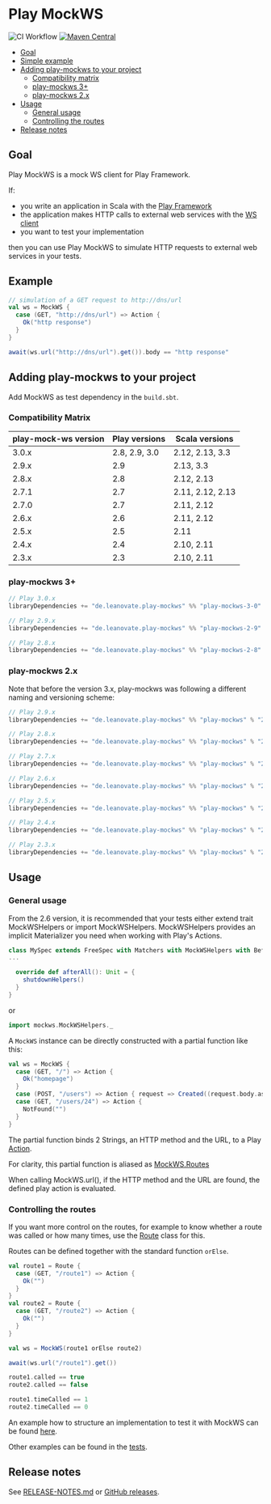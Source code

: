 Play MockWS
=================

![CI Workflow](https://github.com/leanovate/play-mockws/actions/workflows/ci.yml/badge.svg)
[![Maven Central](https://maven-badges.herokuapp.com/maven-central/de.leanovate.play-mockws/play-mockws-3-0_3/badge.svg)](https://maven-badges.herokuapp.com/maven-central/de.leanovate.play-mockws/play-mockws-3-0_3)

* [Goal](#goal)
* [Simple example](#example)
* [Adding play-mockws to your project](#adding-play-mockws-to-your-project)
  * [Compatibility matrix](#compatibility-matrix)
  * [play-mockws 3+](#play-mockws-3)
  * [play-mockws 2.x](#play-mockws-2x)
* [Usage](#usage)
  * [General usage](#general-usage) 
  * [Controlling the routes](#controlling-the-routes) 
* [Release notes](#release-notes)

## Goal

Play MockWS is a mock WS client for Play Framework.

If:

- you write an application in Scala with the [Play Framework](https://playframework.com/)
- the application makes HTTP calls to external web services with
  the [WS client](https://www.playframework.com/documentation/latest/ScalaWS)
- you want to test your implementation

then you can use Play MockWS to simulate HTTP requests to external web services in your tests.

## Example

```scala
// simulation of a GET request to http://dns/url
val ws = MockWS {
  case (GET, "http://dns/url") => Action {
    Ok("http response")
  }
}

await(ws.url("http://dns/url").get()).body == "http response"
```

## Adding play-mockws to your project

Add MockWS as test dependency in the `build.sbt`.

### Compatibility Matrix

| play-mock-ws version | Play versions | Scala versions   |
|----------------------|---------------|------------------|
| 3.0.x                | 2.8, 2.9, 3.0 | 2.12, 2.13, 3.3  |
| 2.9.x                | 2.9           | 2.13, 3.3        |
| 2.8.x                | 2.8           | 2.12, 2.13       |
| 2.7.1                | 2.7           | 2.11, 2.12, 2.13 |
| 2.7.0                | 2.7           | 2.11, 2.12       |
| 2.6.x                | 2.6           | 2.11, 2.12       |
| 2.5.x                | 2.5           | 2.11             |
| 2.4.x                | 2.4           | 2.10, 2.11       |
| 2.3.x                | 2.3           | 2.10, 2.11       |

### play-mockws 3+

```scala
// Play 3.0.x
libraryDependencies += "de.leanovate.play-mockws" %% "play-mockws-3-0" % "3.0.1" % Test

// Play 2.9.x
libraryDependencies += "de.leanovate.play-mockws" %% "play-mockws-2-9" % "3.0.1" % Test

// Play 2.8.x
libraryDependencies += "de.leanovate.play-mockws" %% "play-mockws-2-8" % "3.0.1" % Test
```

### play-mockws 2.x

Note that before the version 3.x, play-mockws was following a different naming and versioning scheme:

```scala
// Play 2.9.x
libraryDependencies += "de.leanovate.play-mockws" %% "play-mockws" % "2.9.0" % Test

// Play 2.8.x
libraryDependencies += "de.leanovate.play-mockws" %% "play-mockws" % "2.8.0" % Test

// Play 2.7.x
libraryDependencies += "de.leanovate.play-mockws" %% "play-mockws" % "2.7.1" % Test

// Play 2.6.x
libraryDependencies += "de.leanovate.play-mockws" %% "play-mockws" % "2.6.6" % Test

// Play 2.5.x
libraryDependencies += "de.leanovate.play-mockws" %% "play-mockws" % "2.5.2" % Test

// Play 2.4.x
libraryDependencies += "de.leanovate.play-mockws" %% "play-mockws" % "2.4.2" % Test

// Play 2.3.x
libraryDependencies += "de.leanovate.play-mockws" %% "play-mockws" % "2.3.2" % Test
```

## Usage

### General usage

From the 2.6 version, it is recommended that your tests either extend trait MockWSHelpers or import MockWSHelpers.
MockWSHelpers
provides an implicit Materializer you need when working with Play's Actions.

```scala
class MySpec extends FreeSpec with Matchers with MockWSHelpers with BeforeAndAfterAll {
...

  override def afterAll(): Unit = {
    shutdownHelpers()
  }
}
```

or

```scala
import mockws.MockWSHelpers._
```

A `MockWS` instance can be directly constructed with a partial function like this:

```scala
val ws = MockWS {
  case (GET, "/") => Action {
    Ok("homepage")
  }
  case (POST, "/users") => Action { request => Created((request.body.asJson.get \ "id").as[String]) }
  case (GET, "/users/24") => Action {
    NotFound("")
  }
}
```

The partial function binds 2 Strings, an HTTP method and the URL, to a
Play [Action](https://www.playframework.com/documentation/latest/ScalaActions).

For clarity, this partial function is aliased as [MockWS.Routes](play-mockws/src/main/akka/mockws/MockWS.scala)

When calling MockWS.url(), if the HTTP method and the URL are found, the defined play action is evaluated.

### Controlling the routes

If you want more control on the routes, for example to know whether a route was called or how many times, use
the [Route](play-mockws/src/main/scala/mockws/Route.scala) class for this.

Routes can be defined together with the standard function `orElse`.

```scala
val route1 = Route {
  case (GET, "/route1") => Action {
    Ok("")
  }
}
val route2 = Route {
  case (GET, "/route2") => Action {
    Ok("")
  }
}

val ws = MockWS(route1 orElse route2)

await(ws.url("/route1").get())

route1.called == true
route2.called == false

route1.timeCalled == 1
route2.timeCalled == 0
```

An example how to structure an implementation to test it with MockWS can be
found [here](play-mockws/src/test/scala/mockws/Example.scala).

Other examples can be found in the [tests](play-mockws/src/test/).

## Release notes

See [RELEASE-NOTES.md](RELEASE-NOTES.md) or [GitHub releases](https://github.com/leanovate/play-mockws/releases).
